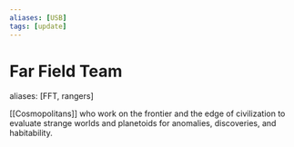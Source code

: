 ```yaml
---
aliases: [USB]
tags: [update]
---
```




# Far Field Team
aliases: [FFT, rangers]

[[Cosmopolitans]] who work on the frontier and the edge of civilization to
evaluate strange worlds and planetoids for anomalies,
discoveries, and habitability.

